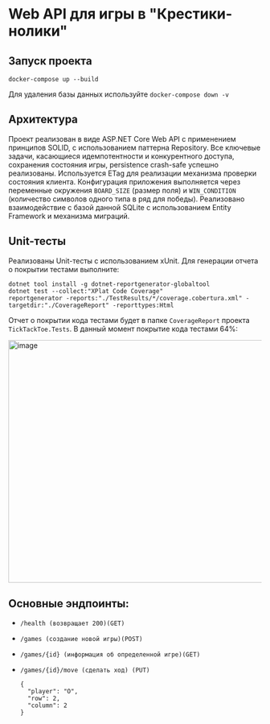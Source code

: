 # Web API для игры в "Крестики-нолики"

## Запуск проекта
```
docker-compose up --build
```
Для удаления базы данных используйте `docker-compose down -v`

## Архитектура

Проект реализован в виде ASP.NET Core Web API с применением принципов SOLID, с использованием паттерна Repository. Все ключевые задачи, касающиеся идемпотентности и конкурентного доступа, сохранения состояния игры, persistence crash-safe успешно реализованы.
Используется ETag для реализации механизма проверки состояния клиента. Конфигурация приложения выполняется через переменные окружения `BOARD_SIZE` (размер поля) и `WIN_CONDITION` (количество символов одного типа в ряд для победы). Реализовано взаимодействие с базой данной SQLite с использованием Entity Framework и механизма миграций.

## Unit-тесты

Реализованы Unit-тесты с использованием xUnit. Для генерации отчета о покрытии тестами выполните:
```
dotnet tool install -g dotnet-reportgenerator-globaltool
dotnet test --collect:"XPlat Code Coverage"
reportgenerator -reports:"./TestResults/*/coverage.cobertura.xml" -targetdir:"./CoverageReport" -reporttypes:Html
```
Отчет о покрытии кода тестами будет в папке `CoverageReport` проекта `TickTackToe.Tests`. В данный момент покрытие кода тестами 64%:

<img width="631" height="482" alt="image" src="https://github.com/user-attachments/assets/5502447d-a81b-42f8-b41d-36aef7f6f955" />

## Основные эндпоинты:

- `/health (возвращает 200)(GET)`

- `/games (создание новой игры)(POST)`

- `/games/{id} (информация об определенной игре)(GET)`

- ```
  /games/{id}/move (сделать ход) (PUT)

  {
    "player": "O",
    "row": 2,
    "column": 2
  }
